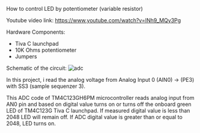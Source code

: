 How to control LED by potentiometer (variable resistor)

Youtube video link: https://www.youtube.com/watch?v=INh9_MQy3Pg

Hardware Components: 
 
  - Tiva C launchpad
  - 10K Ohms potentiometer
  - Jumpers

Schematic of the circuit:
![adc](https://user-images.githubusercontent.com/42329717/150673121-dd9297e5-2873-494b-814a-f2abe2d62dc0.jpg)

In this project, i read the analog voltage from Analog Input 0 (AIN0) -> (PE3) with SS3 (sample sequenzer 3).

This ADC code of TM4C123GH6PM microcontroller reads analog input from AN0 pin and
based on digital value turns on or turns off the onboard green LED of TM4C123G Tiva C launchpad.
If measured digital value is less than 2048 LED will remain off. If ADC digital value is greater than or equal to 2048, LED turns on.

